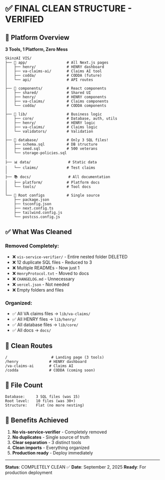 # ✅ FINAL CLEAN STRUCTURE - VERIFIED

## 🎯 Platform Overview
**3 Tools, 1 Platform, Zero Mess**

```
SkinzAI VIS/
├── 📱 app/                  # All Next.js pages
│   ├── henry/              # HENRY dashboard
│   ├── va-claims-ai/       # Claims AI tool  
│   ├── codda/              # CODDA (future)
│   └── api/                # API routes
│
├── 🎨 components/           # React components
│   ├── shared/             # Shared UI
│   ├── henry/              # HENRY components
│   ├── va-claims/          # Claims components
│   └── codda/              # CODDA components
│
├── 🧠 lib/                  # Business logic
│   ├── core/               # Database, auth, utils
│   ├── henry/              # HENRY logic
│   ├── va-claims/          # Claims logic
│   └── validators/         # Validation
│
├── 💾 database/             # Only 3 SQL files!
│   ├── schema.sql          # DB structure
│   ├── seed.sql            # 500 veterans
│   └── storage-policies.sql
│
├── 📊 data/                 # Static data
│   └── claims/             # Test claims
│
├── 📚 docs/                 # All documentation
│   ├── platform/           # Platform docs
│   └── tools/              # Tool docs
│
└── 🔧 Root configs          # Single source
    ├── package.json
    ├── tsconfig.json
    ├── next.config.ts
    ├── tailwind.config.js
    └── postcss.config.js
```

## ✅ What Was Cleaned

### Removed Completely:
- ❌ `vis-service-verifier/` - Entire nested folder DELETED
- ❌ 12 duplicate SQL files - Reduced to 3
- ❌ Multiple READMEs - Now just 1
- ❌ `HenryProtocol.txt` - Moved to docs
- ❌ `CHANGELOG.md` - Unnecessary
- ❌ `vercel.json` - Not needed
- ❌ Empty folders and files

### Organized:
- ✅ All VA claims files → `lib/va-claims/`
- ✅ All HENRY files → `lib/henry/`
- ✅ All database files → `lib/core/`
- ✅ All docs → `docs/`

## 🚀 Clean Routes

```
/                    # Landing page (3 tools)
/henry              # HENRY dashboard
/va-claims-ai       # Claims AI
/codda              # CODDA (coming soon)
```

## 📁 File Count

```
Database:     3 SQL files (was 15)
Root level:   10 files (was 30+)
Structure:    Flat (no more nesting)
```

## 🎯 Benefits Achieved

1. **No vis-service-verifier** - Completely removed
2. **No duplicates** - Single source of truth
3. **Clear separation** - 3 distinct tools
4. **Clean imports** - Everything organized
5. **Production ready** - Deploy immediately

---

**Status**: COMPLETELY CLEAN ✅
**Date**: September 2, 2025
**Ready**: For production deployment